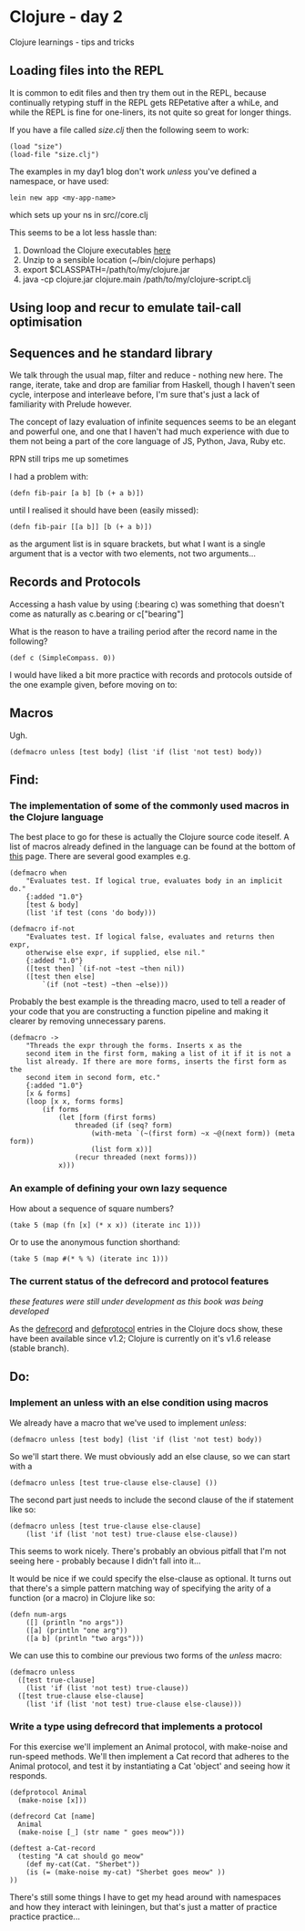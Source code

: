 # Clojure - day 2
Clojure learnings - tips and tricks

## Loading files into the REPL
It is common to edit files and then try them out in the REPL, because continually retyping stuff in the REPL gets REPetative after a whiLe, and while the REPL is fine for one-liners, its not quite so great for longer things. 

If you have a file called _size.clj_ then the following seem to work:

	(load "size")
	(load-file "size.clj")

The examples in my day1 blog don't work _unless_ you've defined a namespace, or have used:

	lein new app <my-app-name>

which sets up your ns in src/<my-app-name>/core.clj

This seems to be a lot less hassle than:

1. Download the Clojure executables [here](http://clojure.org/downloads)
1. Unzip to a sensible location (~/bin/clojure perhaps)
1. export $CLASSPATH=/path/to/my/clojure.jar
1. java -cp clojure.jar clojure.main /path/to/my/clojure-script.clj

## Using loop and recur to emulate tail-call optimisation



## Sequences and he standard library
We talk through the usual map, filter and reduce - nothing new here. The range, iterate, take and drop are familiar from Haskell, though I haven't seen cycle, interpose and interleave before, I'm sure that's just a lack of familiarity with Prelude however.

The concept of lazy evaluation of infinite sequences seems to be an elegant and powerful one, and one that I haven't had much experience with due to them not being a part of the core language of JS, Python, Java, Ruby etc. 

RPN still trips me up sometimes

I had a problem with:

	(defn fib-pair [a b] [b (+ a b)])

until I realised it should have been (easily missed):

	(defn fib-pair [[a b]] [b (+ a b)])

as the argument list is in square brackets, but what I want is a single argument that is a vector with two elements, not two arguments...

## Records and Protocols
Accessing a hash value by using (:bearing c) was something that doesn't come as naturally as c.bearing or c["bearing"]

What is the reason to have a trailing period after the record name in the following?

	(def c (SimpleCompass. 0)) 

I would have liked a bit more practice with records and protocols outside of the one example given, before moving on to:

## Macros

Ugh.

	(defmacro unless [test body] (list 'if (list 'not test) body))

## Find:
### The implementation of some of the commonly used macros in the Clojure language
The best place to go for these is actually the Clojure source code iteself. A list of macros already defined in the language can be found at the bottom of [this](http://clojure.org/macros) page. There are several good examples e.g.

	(defmacro when
		"Evaluates test. If logical true, evaluates body in an implicit do."
		{:added "1.0"}
		[test & body]
		(list 'if test (cons 'do body)))

	(defmacro if-not
		"Evaluates test. If logical false, evaluates and returns then expr,
		otherwise else expr, if supplied, else nil."
		{:added "1.0"}
		([test then] `(if-not ~test ~then nil))
		([test then else]
			`(if (not ~test) ~then ~else)))

Probably the best example is the threading macro, used to tell a reader of your code that you are constructing a function pipeline and making it clearer by removing unnecessary parens. 

	(defmacro ->
		"Threads the expr through the forms. Inserts x as the
		second item in the first form, making a list of it if it is not a
		list already. If there are more forms, inserts the first form as the
		second item in second form, etc."
		{:added "1.0"}
		[x & forms]
		(loop [x x, forms forms]
			(if forms
				(let [form (first forms)
					threaded (if (seq? form)
						(with-meta `(~(first form) ~x ~@(next form)) (meta form))
						(list form x))]
					(recur threaded (next forms)))
				x)))


### An example of defining your own lazy sequence
How about a sequence of square numbers?

	(take 5 (map (fn [x] (* x x)) (iterate inc 1)))

Or to use the anonymous function shorthand:

	(take 5 (map #(* % %) (iterate inc 1)))

### The current status of the defrecord and protocol features 
_these features were still under development as this book was being developed_

As the [defrecord](https://clojuredocs.org/clojure.core/defrecord) and [defprotocol](https://clojuredocs.org/clojure.core/defprotocol) entries in the Clojure docs show, these have been available since v1.2; Clojure is currently on it's v1.6 release (stable branch).

## Do:
### Implement an unless with an else condition using macros

We already have a macro that we've used to implement _unless_: 

	(defmacro unless [test body] (list 'if (list 'not test) body))

So we'll start there. We must obviously add an else clause, so we can start with a 

	(defmacro unless [test true-clause else-clause] ())

The second part just needs to include the second clause of the if statement like so:

	(defmacro unless [test true-clause else-clause]
		(list 'if (list 'not test) true-clause else-clause))

This seems to work nicely. There's probably an obvious pitfall that I'm not seeing here - probably because I didn't fall into it...

It would be nice if we could specify the else-clause as optional. It turns out that there's a simple pattern matching way of specifying the arity of a function (or a macro) in Clojure like so:

	(defn num-args
		([] (println "no args"))
		([a] (println "one arg"))
		([a b] (println "two args")))

We can use this to combine our previous two forms of the _unless_ macro:

	(defmacro unless 
	  ([test true-clause]
	    (list 'if (list 'not test) true-clause))
	  ([test true-clause else-clause]
	    (list 'if (list 'not test) true-clause else-clause)))

### Write a type using defrecord that implements a protocol

For this exercise we'll implement an Animal protocol, with make-noise and run-speed methods. We'll then implement a Cat record that adheres to the Animal protocol, and test it by instantiating a Cat 'object' and seeing how it responds.

	(defprotocol Animal
	  (make-noise [x]))

	(defrecord Cat [name]
	  Animal
	  (make-noise [_] (str name " goes meow")))

	(deftest a-Cat-record
	  (testing "A cat should go meow"
	    (def my-cat(Cat. "Sherbet"))
	    (is (= (make-noise my-cat) "Sherbet goes meow" ))
	))

There's still some things I have to get my head around with namespaces and how they interact with leiningen, but that's just a matter of practice practice practice...